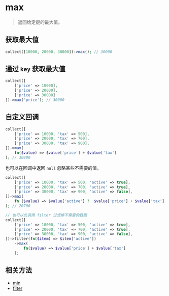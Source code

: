# max

> 返回给定键的最大值。

## 获取最大值

```php
collect([10000, 20000, 30000])->max(); // 30000
```

## 通过 `key` 获取最大值

```php
collect([
    ['price' => 10000],
    ['price' => 20000], 
    ['price' => 30000]
])->max('price'); // 30000
```

## 自定义回调

```php
collect([
    ['price' => 10000, 'tax' => 500],
    ['price' => 20000, 'tax' => 700],
    ['price' => 30000, 'tax' => 900],
])->max(
    fn($value) => $value['price'] + $value['tax']
); // 30900
```

也可以在回调中返回 `null` 忽略某些不需要的值。

```php
collect([
    ['price' => 10000, 'tax' => 500, 'active' => true],
    ['price' => 20000, 'tax' => 700, 'active' => true],
    ['price' => 30000, 'tax' => 900, 'active' => false],
])->max(
    fn ($value) => $value['active'] ?  $value['price'] + $value['tax'] : null
); // 20700

// 也可以先调用 filter 过滤掉不需要的数据
collect([
    ['price' => 10000, 'tax' => 500, 'active' => true],
    ['price' => 20000, 'tax' => 700, 'active' => true],
    ['price' => 30000, 'tax' => 900, 'active' => false],
])->filter(fn($item) => $item['active'])
    ->max(
        fn($value) => $value['price'] + $value['tax']
    );
```

## 相关方法

- [min](min.md)
- [filter](filter.md)
